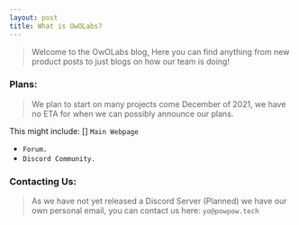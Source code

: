 ```yaml
---
layout: post
title: What is OwOLabs?
---
```


> Welcome to the OwOLabs blog, Here you can find anything from new product posts to just blogs on how our team is doing!

### Plans:

>  We plan to start on many projects come December of 2021, we have no ETA for when we can possibly announce our plans.

This might include:
[] ``Main Webpage``
- ``Forum.``
- ``Discord Community.``

### Contacting Us:

> As we have not yet released a Discord Server (Planned) we have our own personal email, you can contact us here: ``yo@powpow.tech``
